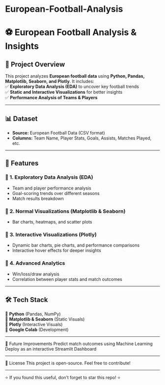# European-Football-Analysis

# ⚽ European Football Analysis & Insights  



## 📌 Project Overview  
This project analyzes **European football data** using **Python, Pandas, Matplotlib, Seaborn, and Plotly**. It includes:  
✅ **Exploratory Data Analysis (EDA)** to uncover key football trends  
✅ **Static and Interactive Visualizations** for better insights  
✅ **Performance Analysis of Teams & Players**  

---

## 📊 Dataset  
- **Source:** European Football Data (CSV format)  
- **Columns:** Team Name, Player Stats, Goals, Assists, Matches Played, etc.  

---

## 🚀 Features  

### 🔹 **1. Exploratory Data Analysis (EDA)**  
- Team and player performance analysis  
- Goal-scoring trends over different seasons  
- Match results breakdown  

### 🔹 **2. Normal Visualizations (Matplotlib & Seaborn)**  
- Bar charts, heatmaps, and scatter plots  

### 🔹 **3. Interactive Visualizations (Plotly)**  
- Dynamic bar charts, pie charts, and performance comparisons  
- Interactive hover effects for deeper insights  

### 🔹 **4. Advanced Analytics**  
- Win/loss/draw analysis  
- Correlation between player stats and match outcomes  

---

## 🛠️ Tech Stack  
🔹 **Python** (Pandas, NumPy)  
🔹 **Matplotlib & Seaborn** (Static Visuals)  
🔹 **Plotly** (Interactive Visuals)  
🔹 **Google Colab** (Development)  

---

📌 Future Improvements
Predict match outcomes using Machine Learning
Deploy as an interactive Streamlit Dashboard

---

📜 License
This project is open-source. Feel free to contribute!

---

⭐ If you found this useful, don’t forget to star this repo! ⭐

